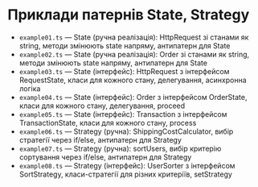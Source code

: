 # Приклади патернів State, Strategy

- `example01.ts` — State (ручна реалізація): HttpRequest зі станами як string, методи змінюють state напряму, антипатерн для State
- `example02.ts` — State (ручна реалізація): Order зі станами як string, методи змінюють state напряму, антипатерн для State
- `example03.ts` — State (інтерфейс): HttpRequest з інтерфейсом RequestState, класи для кожного стану, делегування, асинхронна логіка
- `example04.ts` — State (інтерфейс): Order з інтерфейсом OrderState, класи для кожного стану, делегування, proceed
- `example05.ts` — State (інтерфейс): Transaction з інтерфейсом TransactionState, класи для кожного стану, process
- `example06.ts` — Strategy (ручна): ShippingCostCalculator, вибір стратегії через if/else, антипатерн для Strategy
- `example07.ts` — Strategy (ручна): sortUsers, вибір критерію сортування через if/else, антипатерн для Strategy
- `example08.ts` — Strategy (інтерфейс): UserSorter з інтерфейсом SortStrategy, класи-стратегії для різних критеріїв, setStrategy
